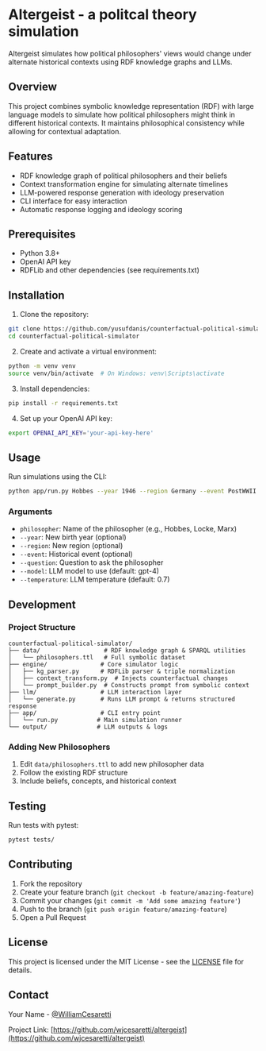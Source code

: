 # Altergeist - a politcal theory simulation

Altergeist simulates how political philosophers' views would change under alternate historical contexts using RDF knowledge graphs and LLMs.

## Overview

This project combines symbolic knowledge representation (RDF) with large language models to simulate how political philosophers might think in different historical contexts. It maintains philosophical consistency while allowing for contextual adaptation.

## Features

- RDF knowledge graph of political philosophers and their beliefs
- Context transformation engine for simulating alternate timelines
- LLM-powered response generation with ideology preservation
- CLI interface for easy interaction
- Automatic response logging and ideology scoring

## Prerequisites

- Python 3.8+
- OpenAI API key
- RDFLib and other dependencies (see requirements.txt)

## Installation

1. Clone the repository:
```bash
git clone https://github.com/yusufdanis/counterfactual-political-simulator.git
cd counterfactual-political-simulator
```

2. Create and activate a virtual environment:
```bash
python -m venv venv
source venv/bin/activate  # On Windows: venv\Scripts\activate
```

3. Install dependencies:
```bash
pip install -r requirements.txt
```

4. Set up your OpenAI API key:
```bash
export OPENAI_API_KEY='your-api-key-here'
```

## Usage

Run simulations using the CLI:

```bash
python app/run.py Hobbes --year 1946 --region Germany --event PostWWII --question "What is the role of the state in AI governance?"
```

### Arguments

- `philosopher`: Name of the philosopher (e.g., Hobbes, Locke, Marx)
- `--year`: New birth year (optional)
- `--region`: New region (optional)
- `--event`: Historical event (optional)
- `--question`: Question to ask the philosopher
- `--model`: LLM model to use (default: gpt-4)
- `--temperature`: LLM temperature (default: 0.7)

## Development

### Project Structure

```
counterfactual-political-simulator/
├── data/                  # RDF knowledge graph & SPARQL utilities
│   └── philosophers.ttl   # Full symbolic dataset
├── engine/               # Core simulator logic
│   ├── kg_parser.py      # RDFLib parser & triple normalization
│   ├── context_transform.py  # Injects counterfactual changes
│   └── prompt_builder.py  # Constructs prompt from symbolic context
├── llm/                  # LLM interaction layer
│   └── generate.py       # Runs LLM prompt & returns structured response
├── app/                  # CLI entry point
│   └── run.py           # Main simulation runner
└── output/              # LLM outputs & logs
```

### Adding New Philosophers

1. Edit `data/philosophers.ttl` to add new philosopher data
2. Follow the existing RDF structure
3. Include beliefs, concepts, and historical context

## Testing

Run tests with pytest:

```bash
pytest tests/
```

## Contributing

1. Fork the repository
2. Create your feature branch (`git checkout -b feature/amazing-feature`)
3. Commit your changes (`git commit -m 'Add some amazing feature'`)
4. Push to the branch (`git push origin feature/amazing-feature`)
5. Open a Pull Request

## License

This project is licensed under the MIT License - see the [LICENSE](LICENSE) file for details.

## Contact

Your Name - [@WilliamCesaretti](https://github.com/wjcesaretti)

Project Link: [https://github.com/wjcesaretti/altergeist](https://github.com/wjcesaretti/altergeist)